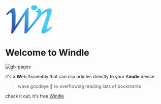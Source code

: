 <img src="https://raw.githubusercontent.com/nor0x/Windle/master/wwwroot/img/logo.svg" width="150">

# Welcome to Windle
![gh-pages](https://github.com/nor0x/Windle/workflows/gh-pages/badge.svg)


it's a **W**eb Assembly that can clip articles directly to your K**indle** device. 
> wave goodbye 👋 to overflowing reading lists of bookmarks

check it out, it's free [Windle](https://nor0x.github.io/Windle/)
